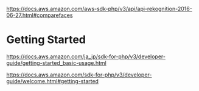 https://docs.aws.amazon.com/aws-sdk-php/v3/api/api-rekognition-2016-06-27.html#comparefaces

# Getting Started
https://docs.aws.amazon.com/ja_jp/sdk-for-php/v3/developer-guide/getting-started_basic-usage.html

https://docs.aws.amazon.com/sdk-for-php/v3/developer-guide/welcome.html#getting-started
